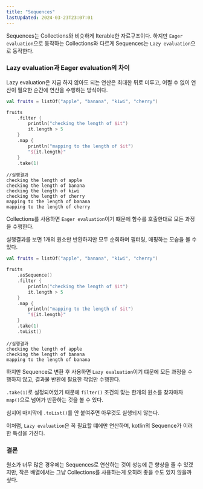 ```yaml
---
title: "Sequences"
lastUpdated: 2024-03-23T23:07:01
---
```


Sequences는 Collections와 비슷하게 Iterable한 자료구조이다. 하지만 `Eager evaluation`으로 동작하는 Collections와 다르게 Sequences는 `Lazy evaluation`으로 동작한다.

### Lazy evaluation과 Eager evaluation의 차이

Lazy evaluation은 지금 하지 않아도 되는 연산은 최대한 뒤로 미루고, 어쩔 수 없이 연산이 필요한 순간에 연산을 수행하는 방식이다.

```kotlin
val fruits = listOf("apple", "banana", "kiwi", "cherry")

fruits
    .filter {
        println("checking the length of $it")
        it.length > 5
    }
    .map {
        println("mapping to the length of $it")
        "${it.length}"
    }
    .take(1)
```

```
//실행결과
checking the length of apple
checking the length of banana
checking the length of kiwi
checking the length of cherry
mapping to the length of banana
mapping to the length of cherry
```

Collections를 사용하면 `Eager evaluation`이기 떄문에 함수를 호출한대로 모든 과정을 수행한다.

실행결과를 보면 1개의 원소만 반환하지만 모두 순회하며 필터링, 매핑하는 모습을 볼 수 있다. 

```kotlin
val fruits = listOf("apple", "banana", "kiwi", "cherry")

fruits
    .asSequence()
    .filter {
        println("checking the length of $it")
        it.length > 5
    }
    .map {
        println("mapping to the length of $it")
        "${it.length}"
    }
    .take(1)
    .toList()
```

```
//실행결과
checking the length of apple
checking the length of banana
mapping to the length of banana
```

하지만 Sequence로 변환 후 사용하면 `Lazy evaluation`이기 떄문에 모든 과정을 수행하지 않고, 결과물 반환에 필요한 작업만 수행한다.

`.take(1)`로 설정되어있기 때문에 `filter()` 조건의 맞는 한개의 원소를 찾자마자 `map()`으로 넘어가 반환하는 것을 볼 수 있다.

심지어 마지막에 `.toList()`를 안 붙여주면 아무것도 실행되지 않는다.

이처럼, `Lazy evaluation`은 꼭 필요할 떄에만 연산하며, kotlin의 Sequence가 이러한 특성을 가진다.

### 결론

원소가 너무 많은 경우에는 Sequences로 연산하는 것이 성능에 큰 향상을 줄 수 있겠지만, 작은 배열에서는 그냥 Collections를 사용하는게 오히려 좋을 수도 있지 않을까 싶다.